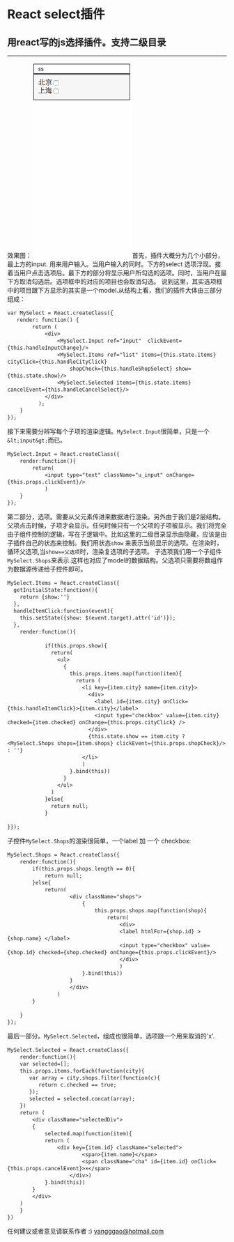 # React select插件
## 用react写的js选择插件。支持二级目录
-------
效果图：
![效果图](build/img/myselect.gif)首先，插件大概分为几个小部分，最上方的input. 用来用户输入。当用户输入的同时。下方的select 选项浮现。接着当用户点击选项后。最下方的部分将显示用户所勾选的选项。同时，当用户在最下方取消勾选后。选项框中的对应的项目也会取消勾选。
说到这里，其实选项框中的项目跟下方显示的其实是一个model.从结构上看，我们的插件大体由三部分组成：
```
var MySelect = React.createClass({
   render: function() {
        return (
            <div>
                <MySelect.Input ref="input"  clickEvent={this.handleInputChange}/>
                <MySelect.Items ref="list" items={this.state.items} cityClick={this.handleCityClick} 
                    shopCheck={this.handleShopSelect} show={this.state.show}/>
                <MySelect.Selected items={this.state.items} cancelEvent={this.handleCancelSelect}/>
            </div>
          );
    }
});
```

接下来需要分辨写每个子项的渲染逻辑。`MySelect.Input`很简单，只是一个`&lt;input&gt;`而已。
```
MySelect.Input = React.createClass({
    render:function(){
        return(
            <input type="text" className="u_input" onChange={this.props.clickEvent}/>
            )
    }
});
```
第二部分，选项。需要从父元素传进来数据进行渲染。另外由于我们是2层结构。父项点击时候，子项才会显示。任何时候只有一个父项的子项被显示。我们将完全由子组件控制的逻辑，写在子逻辑中。比如这里的二级目录显示由隐藏，应该是由子插件自己的状态来控制。我们用状态`show` 来表示当前显示的选项。在渲染时，循环父选项,当`show==父选项`时，渲染复选项的子选项。
子选项我们用一个子组件`MySelect.Shops`来表示.这样也对应了model的数据结构。父选项只需要将数组作为数据源传递给子控件即可。 
```
MySelect.Items = React.createClass({
  getInitialState:function(){
    return {show:''}
  },
  handleItemClick:function(event){
    this.setState({show: $(event.target).attr('id')});
  },
    render:function(){ 

            if(this.props.show){
              return(
                <ul>
                  {
                    this.props.items.map(function(item){
                      return (
                        <li key={item.city} name={item.city}>
                          <div>
                            <label id={item.city} onClick={this.handleItemClick}>{item.city}</label>
                            <input type="checkbox" value={item.city} checked={item.checked} onChange={this.props.cityClick} />
                          </div>
                          {this.state.show == item.city ? <MySelect.Shops shops={item.shops} clickEvent={this.props.shopCheck}/> : ''}
                        </li>
                        )
                    }.bind(this))
                  }
                </ul>
              ) 
            }else{
              return null;
            }
            
}});
```
子控件`MySelect.Shops`的渲染很简单，一个label 加 一个 checkbox:
```
MySelect.Shops = React.createClass({
    render:function(){
        if(this.props.shops.length == 0){
            return null;
        }else{
            return(
                    <div className="shops">
                        {
                            this.props.shops.map(function(shop){
                                return(
                                    <div>
                                    <label htmlFor={shop.id} > {shop.name} </label>
                                    <input type="checkbox" value={shop.id} checked={shop.checked} onChange={this.props.clickEvent}/>
                                    </div>
                                    )
                        }.bind(this))
                    }
                    </div>
                )
        }
        
    }
});
```

最后一部分。`MySelect.Selected`，组成也很简单，选项跟一个用来取消的'x'.
```
MySelect.Selected = React.createClass({
    render:function(){
    var selected=[];
    this.props.items.forEach(function(city){
       var array = city.shops.filter(function(c){
          return c.checked == true;
       });
       selected = selected.concat(array);
    })
    return (
        <div className="selectedDiv">
        {
            selected.map(function(item){
            return (
                <div key={item.id} className="selected">
                        <span>{item.name}</span>
                        <span className="cha" id={item.id} onClick={this.props.cancelEvent}>×</span>
                    </div>)
            }.bind(this))
        }
        </div>
    )
    }
})
```

任何建议或者意见请联系作者 :) [yangggao@hotmail.com](Mailto:yangggao@hotmail.com)
   


